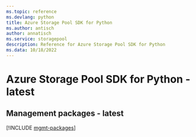 ```yaml
---
ms.topic: reference
ms.devlang: python
title: Azure Storage Pool SDK for Python
ms.author: antisch
author: annatisch
ms.service: storagepool
description: Reference for Azure Storage Pool SDK for Python
ms.data: 10/18/2022
---
```

# Azure Storage Pool SDK for Python - latest

## Management packages - latest
[!INCLUDE [mgmt-packages](storage-pool-mgmt-index.md)]